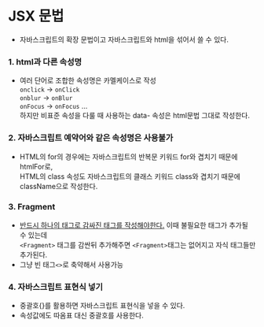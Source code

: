# JSX 문법
- 자바스크립트의 확장 문법이고 자바스크립트와 html을 섞어서 쓸 수 있다.
### 1. html과 다른 속성명  
- 여러 단어로 조합한 속성명은 카멜케이스로 작성  
```onclick``` -> ```onClick```  
```onblur``` -> ```onBlur```  
```onFocus``` -> ```onFocus``` ...  
하지만 비표준 속성을 다룰 때 사용하는 data- 속성은 html문법 그대로 작성한다.  

### 2. 자바스크립트 예약어와 같은 속성명은 사용불가
- HTML의 for의 경우에는 자바스크립트의 반복문 키워드 for와 겹치기 때문에 htmlFor로,  
HTML의 class 속성도 자바스크립트의 클래스 키워드 class와 겹치기 때문에 className으로 작성한다.  

### 3. Fragment
- <u>반드시 하나의 태그로 감싸진 태그를 작성해야한다.</u> 이때 불필요한 태그가 추가될 수 있는데  
```<Fragment>``` 태그를 감싼뒤 추가해주면 ```<Fragment>```태그는 없어지고 자식 태그들만 추가된다.  
- 그냥 빈 태그```<>```로 축약해서 사용가능  

### 4. 자바스크립트 표현식 넣기
- 중괄호{}를 활용하면 자바스크립트 표현식을 넣을 수 있다.  
- 속성값에도 따옴표 대신 중괄호를 사용한다.  
